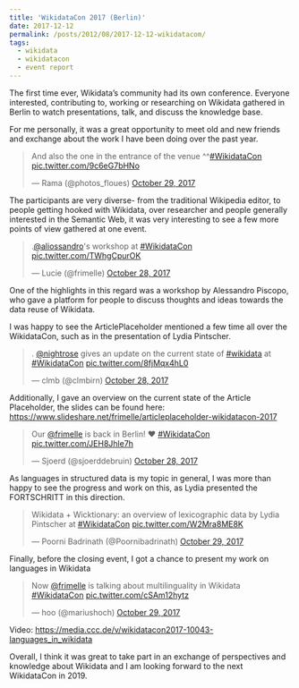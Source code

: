 ```yaml
---
title: 'WikidataCon 2017 (Berlin)'
date: 2017-12-12
permalink: /posts/2012/08/2017-12-12-wikidatacom/
tags:
  - wikidata
  - wikidatacon
  - event report
---
```


The first time ever, Wikidata’s community had its own conference.
Everyone interested, contributing to, working or researching on Wikidata gathered in Berlin to watch presentations, talk, and discuss the knowledge base.

For me personally, it was a great opportunity to meet old and new friends and exchange about the work I have been doing over the past year. 

<blockquote class="twitter-tweet" data-lang="en"><p lang="en" dir="ltr">And also the one in the entrance of the venue ^^<a href="https://twitter.com/hashtag/WikidataCon?src=hash&amp;ref_src=twsrc%5Etfw">#WikidataCon</a> <a href="https://t.co/9c6eG7bHNo">pic.twitter.com/9c6eG7bHNo</a></p>&mdash; Rama (@photos_floues) <a href="https://twitter.com/photos_floues/status/924628029032292352?ref_src=twsrc%5Etfw">October 29, 2017</a></blockquote>
<script async src="https://platform.twitter.com/widgets.js" charset="utf-8"></script>

The participants are very diverse- from the traditional Wikipedia editor, to people getting hooked with Wikidata, over researcher and people generally interested in the Semantic Web, it was very interesting to see a few more points of view gathered at one event. 

<blockquote class="twitter-tweet" data-lang="en"><p lang="en" dir="ltr">.<a href="https://twitter.com/aliossandro?ref_src=twsrc%5Etfw">@aliossandro</a>&#39;s workshop at <a href="https://twitter.com/hashtag/WikidataCon?src=hash&amp;ref_src=twsrc%5Etfw">#WikidataCon</a> <a href="https://t.co/TWhgCpurOK">pic.twitter.com/TWhgCpurOK</a></p>&mdash; Lucie (@frimelle) <a href="https://twitter.com/frimelle/status/924293396725944320?ref_src=twsrc%5Etfw">October 28, 2017</a></blockquote>
<script async src="https://platform.twitter.com/widgets.js" charset="utf-8"></script>

One of the highlights in this regard was a workshop by Alessandro Piscopo, who gave a platform for people to discuss thoughts and ideas towards the data reuse of Wikidata.  

I was happy to see the ArticlePlaceholder mentioned a few time all over the WikidataCon, such as in the presentation of Lydia Pintscher. 

<blockquote class="twitter-tweet" data-lang="en"><p lang="en" dir="ltr">. <a href="https://twitter.com/nightrose?ref_src=twsrc%5Etfw">@nightrose</a> gives an update on the current state of  <a href="https://twitter.com/hashtag/wikidata?src=hash&amp;ref_src=twsrc%5Etfw">#wikidata</a> at <a href="https://twitter.com/hashtag/WikidataCon?src=hash&amp;ref_src=twsrc%5Etfw">#WikidataCon</a> <a href="https://t.co/8fjMqx4hL0">pic.twitter.com/8fjMqx4hL0</a></p>&mdash; clmb (@clmbirn) <a href="https://twitter.com/clmbirn/status/924205177737043968?ref_src=twsrc%5Etfw">October 28, 2017</a></blockquote>
<script async src="https://platform.twitter.com/widgets.js" charset="utf-8"></script>

Additionally, I gave an overview on the current state of the Article Placeholder, the slides can be found here: https://www.slideshare.net/frimelle/articleplaceholder-wikidatacon-2017

<blockquote class="twitter-tweet" data-lang="en"><p lang="en" dir="ltr">Our <a href="https://twitter.com/frimelle?ref_src=twsrc%5Etfw">@frimelle</a> is back in Berlin! ❤️ <a href="https://twitter.com/hashtag/WikidataCon?src=hash&amp;ref_src=twsrc%5Etfw">#WikidataCon</a> <a href="https://t.co/JEH8Jhle7h">pic.twitter.com/JEH8Jhle7h</a></p>&mdash; Sjoerd (@sjoerddebruin) <a href="https://twitter.com/sjoerddebruin/status/924313593159585792?ref_src=twsrc%5Etfw">October 28, 2017</a></blockquote>
<script async src="https://platform.twitter.com/widgets.js" charset="utf-8"></script>

As languages in structured data is my topic in general, I was more than happy to see the progress and work on this, as Lydia presented the FORTSCHRITT in this direction. 

<blockquote class="twitter-tweet" data-lang="en"><p lang="en" dir="ltr">Wikidata + Wicktionary: an overview of lexicographic data by Lydia Pintscher at <a href="https://twitter.com/hashtag/WikidataCon?src=hash&amp;ref_src=twsrc%5Etfw">#WikidataCon</a> <a href="https://t.co/W2Mra8ME8K">pic.twitter.com/W2Mra8ME8K</a></p>&mdash; Poorni Badrinath (@Poornibadrinath) <a href="https://twitter.com/Poornibadrinath/status/924580718424088576?ref_src=twsrc%5Etfw">October 29, 2017</a></blockquote>
<script async src="https://platform.twitter.com/widgets.js" charset="utf-8"></script>

Finally, before the closing event, I got a chance to present my work on languages in Wikidata 

<blockquote class="twitter-tweet" data-lang="en"><p lang="en" dir="ltr">Now <a href="https://twitter.com/frimelle?ref_src=twsrc%5Etfw">@frimelle</a> is talking about multilinguality in Wikidata <a href="https://twitter.com/hashtag/WikidataCon?src=hash&amp;ref_src=twsrc%5Etfw">#WikidataCon</a> <a href="https://t.co/cSAm12hytz">pic.twitter.com/cSAm12hytz</a></p>&mdash; hoo (@mariushoch) <a href="https://twitter.com/mariushoch/status/924644765957795840?ref_src=twsrc%5Etfw">October 29, 2017</a></blockquote>
<script async src="https://platform.twitter.com/widgets.js" charset="utf-8"></script>

Video: https://media.ccc.de/v/wikidatacon2017-10043-languages_in_wikidata

Overall, I think it was great to take part in an exchange of perspectives and knowledge about Wikidata and I am looking forward to the next WikidataCon in 2019. 